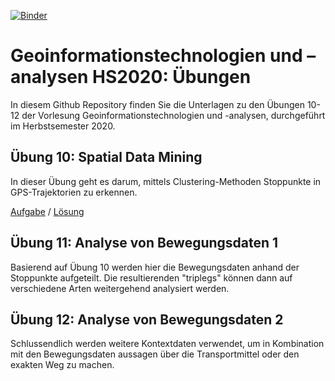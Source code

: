 [![Binder](https://mybinder.org/badge_logo.svg)](https://mybinder.org/v2/gh/mie-lab/GDA20/master)

# Geoinformationstechnologien und –analysen HS2020: Übungen

In diesem Github Repository finden Sie die Unterlagen zu den Übungen 10-12 der Vorlesung Geoinformationstechnologien und -analysen, durchgeführt im Herbstsemester 2020.

## Übung 10: Spatial Data Mining

In dieser Übung geht es darum, mittels Clustering-Methoden Stoppunkte in GPS-Trajektorien zu erkennen.

[Aufgabe](https://mybinder.org/v2/gh/mie-lab/GTA20/master?filepath=10_spatial_data_mining%2F10_spatial_data_mining_main.ipynb) / [Lösung](https://mybinder.org/v2/gh/mie-lab/GTA20/master?filepath=10_spatial_data_mining%2F10_spatial_data_mining_solution.ipynb)

## Übung 11: Analyse von Bewegungsdaten 1

Basierend auf Übung 10 werden hier die Bewegungsdaten anhand der Stoppunkte aufgeteilt.
Die resultierenden "triplegs" können dann auf verschiedene Arten weitergehend analysiert werden.


## Übung 12: Analyse von Bewegungsdaten 2

Schlussendlich werden weitere Kontextdaten verwendet, um in Kombination mit den Bewegungsdaten aussagen über die Transportmittel oder den exakten Weg zu machen.

